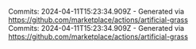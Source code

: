 Commits: 2024-04-11T15:23:34.909Z - Generated via https://github.com/marketplace/actions/artificial-grass
<br>
Commits: 2024-04-11T15:23:34.909Z - Generated via https://github.com/marketplace/actions/artificial-grass
<br>
